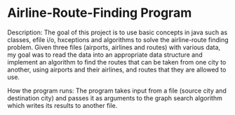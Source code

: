 # Airline-Route-Finding Program

Description:
The goal of this project is to use basic concepts in java such as classes, efile i/o, hxceptions and algorithms to solve the airline-route finding problem.
Given three files (airports, airlines and routes) with various data, my goal was to read the data into an appropriate data structure and implement an algorithm 
to find the routes that can be taken from one city to another, using airports and their airlines, and routes that they are allowed to use.

How the program runs:
The program takes input from a file (source city and destination city) and passes it as arguments to the graph search algorithm which writes its results to another file.
